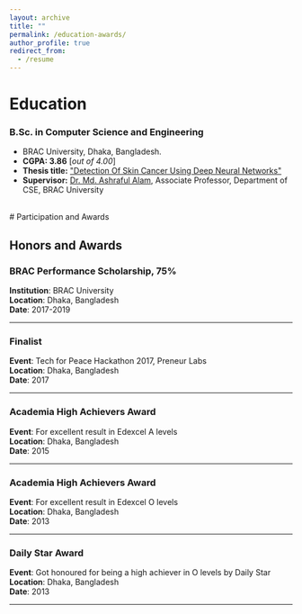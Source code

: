 ```yaml
---
layout: archive
title: ""
permalink: /education-awards/
author_profile: true
redirect_from:
  - /resume
---
```



# Education

### B.Sc. in Computer Science and Engineering


* BRAC University, Dhaka, Bangladesh.
* **CGPA:  3.86** [*out of 4.00*]
* **Thesis title:** ["Detection Of Skin Cancer Using Deep Neural Networks"](https://tanvir.mahtab.github.io/files/Tanvir_B.Sc._Thesis.pdf) 
* **Supervisor:** [Dr. Md. Ashraful Alam]([https://scholar.google.com/citations?user=su683LQAAAAJ&hl=en](https://scholar.google.com/citations?user=NDJ6mRUAAAAJ)), Associate Professor, Department of CSE, BRAC University

<br /> 
# Participation and Awards

## Honors and Awards

### BRAC Performance Scholarship, 75%
**Institution**: BRAC University  
**Location**: Dhaka, Bangladesh  
**Date**: 2017-2019

---

### Finalist
**Event**: Tech for Peace Hackathon 2017, Preneur Labs  
**Location**: Dhaka, Bangladesh  
**Date**: 2017

---

### Academia High Achievers Award
**Event**: For excellent result in Edexcel A levels  
**Location**: Dhaka, Bangladesh  
**Date**: 2015

---

### Academia High Achievers Award
**Event**: For excellent result in Edexcel O levels  
**Location**: Dhaka, Bangladesh  
**Date**: 2013

---

### Daily Star Award
**Event**: Got honoured for being a high achiever in O levels by Daily Star  
**Location**: Dhaka, Bangladesh  
**Date**: 2013



___________________________________________
